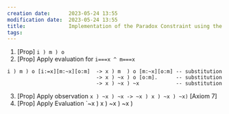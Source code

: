```yaml
---
creation date:		2023-05-24 13:55
modification date:	2023-05-24 13:55
title: 				Implementation of the Paradox Constraint using the Process Calculus to Manipulate the Propositional Calculus
tags:
---
```

1. [Prop] `i ) m ) o`
2. [Prop] Apply evaluation for `i===x ^ m===x`
```
i ) m ) o [i:=x][m:~x][o:m]  -> x ) m  ) o [m:~x][o:m] -- substitution
							 -> x ) ~x ) o [o:m].      -- substitution
							 -> x ) ~x ) ~x  	       -- substitution
```
3. [Prop] Apply observation `x ) ~x ) ~x -> ~x ) x ) ~x ) ~x)`  [Axiom 7]
4. [Prop] Apply Evaluation `~x ) x ) ~x ) ~x )
```

```
